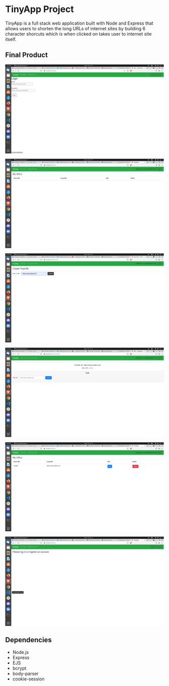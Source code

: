 # TinyApp Project

TinyApp is a full stack web application built with Node and Express that allows users to shorten the long URLs of internet sites by building 6 character shorcuts which is when clicked on takes user to internet site itself.

## Final Product

!["Login Page"](docs/Screenshot%20from%202021-12-09%2023-15-22.png)

!["URLs Page"](docs/Screenshot%20from%202021-12-09%2023-15-32.png)

!["Create an URL Page"](docs/Screenshot%20from%202021-12-09%2023-15-36.png)

!["Custom URL's Page"](docs/Screenshot%20from%202021-12-09%2023-15-39.png)

!["URLs Page after creating an URL"](docs/Screenshot%20from%202021-12-09%2023-15-44.png)

!["URLs page when user logs out"](docs/Screenshot%20from%202021-12-09%2023-18-11.png)

## Dependencies

- Node.js
- Express
- EJS
- bcrypt
- body-parser
- cookie-session

